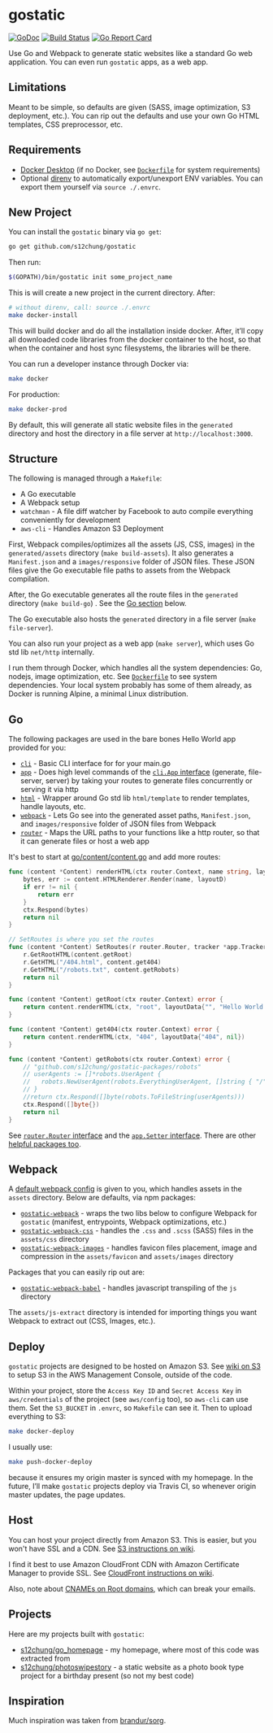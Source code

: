 # gostatic

[![GoDoc](https://godoc.org/github.com/s12chung/gostatic?status.svg)](https://godoc.org/github.com/s12chung/gostatic)
[![Build Status](https://travis-ci.com/s12chung/gostatic.svg?branch=master)](https://travis-ci.com/s12chung/gostatic)
[![Go Report Card](https://goreportcard.com/badge/github.com/s12chung/gostatic)](https://goreportcard.com/report/github.com/s12chung/gostatic)

Use Go and Webpack to generate static websites like a standard Go web application. You can even run `gostatic` apps, as a web app.

## Limitations

Meant to be simple, so defaults are given (SASS, image optimization, S3 deployment, etc.). You can rip out the defaults and use your own Go HTML templates, CSS preprocessor, etc.

## Requirements
- [Docker Desktop](https://www.docker.com) (if no Docker, see [`Dockerfile`](blueprint/Dockerfile) for system requirements)
- Optional [direnv](https://github.com/direnv/direnv) to automatically export/unexport ENV variables. You can export them yourself via `source ./.envrc`.

## New Project
You can install the `gostatic` binary via `go get`:

```bash
go get github.com/s12chung/gostatic
```

Then run:
```bash
$(GOPATH)/bin/gostatic init some_project_name
```

This is will create a new project in the current directory. After:

```bash
# without direnv, call: source ./.envrc
make docker-install
```

This will build docker and do all the installation inside docker. After, it’ll copy all downloaded code libraries from the docker container to the host, so that when the container and host sync filesystems, the libraries will be there.

You can run a developer instance through Docker via:
```bash
make docker
```

For production:
```bash
make docker-prod
```

By default, this will generate all static website files in the `generated` directory and host the directory in a file server at `http://localhost:3000`.

## Structure

The following is managed through a `Makefile`:

- A Go executable
- A Webpack setup
- `watchman` - A file diff watcher by Facebook to auto compile everything conveniently for development
- `aws-cli` - Handles Amazon S3 Deployment

First, Webpack compiles/optimizes all the assets (JS, CSS, images) in the `generated/assets` directory (`make build-assets`). It also generates a `Manifest.json` and a `images/responsive` folder of JSON files. These JSON files give the Go executable file paths to assets from the Webpack compilation.

After, the Go executable generates all the route files in the `generated` directory (`make build-go`) . See the [Go section](#go) below.

The Go executable also hosts the `generated` directory in a file server (`make file-server`).

You can also run your project as a web app (`make server`), which uses Go std lib `net/http` internally.

I run them through Docker, which handles all the system dependencies: Go, nodejs, image optimization, etc. See [`Dockerfile`](blueprint/Dockerfile) to see system dependencies. Your local system probably has some of them already, as Docker is running Alpine, a minimal Linux distribution.

## Go

The following packages are used in the bare bones Hello World app provided for you:

- [`cli`](https://godoc.org/github.com/s12chung/gostatic/go/cli) - Basic CLI interface for for your main.go
- [`app`](https://godoc.org/github.com/s12chung/gostatic/go/app) - Does high level commands of the [`cli.App` interface](https://godoc.org/github.com/s12chung/gostatic/go/cli#App) (generate, file-server, server) by taking your routes to generate files concurrently or serving it via http
- [`html`](https://godoc.org/github.com/s12chung/gostatic/go/lib/html) - Wrapper around Go std lib `html/template` to render templates, handle layouts, etc.
- [`webpack`](https://godoc.org/github.com/s12chung/gostatic/go/lib/webpack) - Lets Go see into the generated asset paths, `Manifest.json`, and `images/responsive` folder of JSON files from Webpack
- [`router`](https://godoc.org/github.com/s12chung/gostatic/go/lib/router) - Maps the URL paths to your functions like a http router, so that it can generate files or host a web app

It's best to start at [go/content/content.go](blueprint/go/content/content.go) and add more routes:

```go
func (content *Content) renderHTML(ctx router.Context, name string, layoutD interface{}) error {
	bytes, err := content.HTMLRenderer.Render(name, layoutD)
	if err != nil {
		return err
	}
	ctx.Respond(bytes)
	return nil
}

// SetRoutes is where you set the routes
func (content *Content) SetRoutes(r router.Router, tracker *app.Tracker) error {
	r.GetRootHTML(content.getRoot)
	r.GetHTML("/404.html", content.get404)
	r.GetHTML("/robots.txt", content.getRobots)
	return nil
}

func (content *Content) getRoot(ctx router.Context) error {
	return content.renderHTML(ctx, "root", layoutData{"", "Hello World!"})
}

func (content *Content) get404(ctx router.Context) error {
	return content.renderHTML(ctx, "404", layoutData{"404", nil})
}

func (content *Content) getRobots(ctx router.Context) error {
	// "github.com/s12chung/gostatic-packages/robots"
	// userAgents := []*robots.UserAgent {
	//	 robots.NewUserAgent(robots.EverythingUserAgent, []string { "/" }),
	// }
	//return ctx.Respond([]byte(robots.ToFileString(userAgents)))
	ctx.Respond([]byte{})
	return nil
}
```

See [`router.Router` interface](https://godoc.org/github.com/s12chung/gostatic/go/lib/router#Router) and the [`app.Setter` interface](https://godoc.org/github.com/s12chung/gostatic/go/app#Setter). There are other [helpful packages too](https://godoc.org/github.com/s12chung/gostatic/go/lib).

## Webpack

A [default webpack config](blueprint/webpack.config.js) is given to you, which handles assets in the `assets` directory. Below are defaults, via npm packages:

- [`gostatic-webpack`](https://github.com/s12chung/gostatic-webpack) - wraps the two libs below to configure Webpack for `gostatic` (manifest, entrypoints, Webpack optimizations, etc.)
- [`gostatic-webpack-css`](https://github.com/s12chung/gostatic-webpack-css) - handles the `.css` and `.scss` (SASS) files in the `assets/css` directory 
- [`gostatic-webpack-images`](https://github.com/s12chung/gostatic-webpack-images) - handles favicon files placement, image and compression in the `assets/favicon` and `assets/images` directory

Packages that you can easily rip out are:
- [`gostatic-webpack-babel`](https://github.com/s12chung/gostatic-webpack-babel) - handles javascript transpiling of the `js` directory

The `assets/js-extract` directory is intended for importing things you want Webpack to extract out (CSS, Images, etc.).

## Deploy

`gostatic` projects are designed to be hosted on Amazon S3. See [wiki on S3](https://github.com/s12chung/gostatic/wiki/S3-Config-Credentials) to setup S3 in the AWS Management Console, outside of the code.

Within your project, store the `Access Key ID` and `Secret Access Key` in `aws/credentials` of the project (see `aws/config` too), so `aws-cli` can use them. Set the `S3_BUCKET` in `.envrc`, so `Makefile` can see it. Then to upload everything to S3:

```bash
make docker-deploy
```

I usually use:

```bash
make push-docker-deploy
```

because it ensures my origin master is synced with my homepage. In the future, I’ll make `gostatic` projects deploy via Travis CI, so whenever origin master updates, the page updates.

## Host

You can host your project directly from Amazon S3. This is easier, but you won't have SSL and a CDN. See [S3 instructions on wiki](https://github.com/s12chung/gostatic/wiki/Hosting-via-S3-Directly).

I find it best to use Amazon CloudFront CDN with Amazon Certificate Manager to provide SSL. See [CloudFront instructions on wiki](https://github.com/s12chung/gostatic/wiki/Hosting-via-CloudFront).

Also, note about [CNAMEs on Root domains](https://serverfault.com/questions/613829/why-cant-a-cname-record-be-used-at-the-apex-aka-root-of-a-domain), which can break your emails.

## Projects
Here are my projects built with `gostatic`:

- [s12chung/go_homepage](https://github.com/s12chung/go_homepage) - my homepage, where most of this code was extracted from
- [s12chung/photoswipestory](https://github.com/s12chung/photoswipestory) - a static website as a photo book type project for a birthday present (so not my best code)

## Inspiration
Much inspiration was taken from [brandur/sorg](https://github.com/brandur/sorg).
